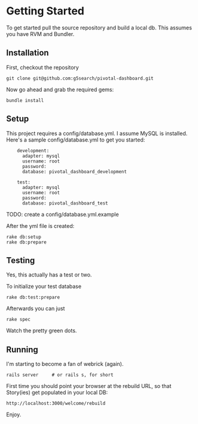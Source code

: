 Getting Started
===============
To get started pull the source repository and build a local db. This assumes you have RVM and Bundler.

Installation
------------
First, checkout the repository

    git clone git@github.com:g5search/pivotal-dashboard.git

Now go ahead and grab the required gems:

    bundle install

Setup
-----
This project requires a config/database.yml. I assume MySQL is installed. Here's a sample config/database.yml to get you started:

		development:
		  adapter: mysql
		  username: root
		  password:
		  database: pivotal_dashboard_development

		test:
		  adapter: mysql
		  username: root
		  password:
		  database: pivotal_dashboard_test

TODO: create a config/database.yml.example

After the yml file is created:

    rake db:setup
    rake db:prepare

Testing
-------
Yes, this actually has a test or two.

To initialize your test database

    rake db:test:prepare

Afterwards you can just

    rake spec

Watch the pretty green dots.

Running
-------
I'm starting to become a fan of webrick (again).

    rails server     # or rails s, for short

First time you should point your browser at the rebuild URL, so that Story(ies) get populated in your local DB:

    http://localhost:3000/welcome/rebuild

Enjoy.
